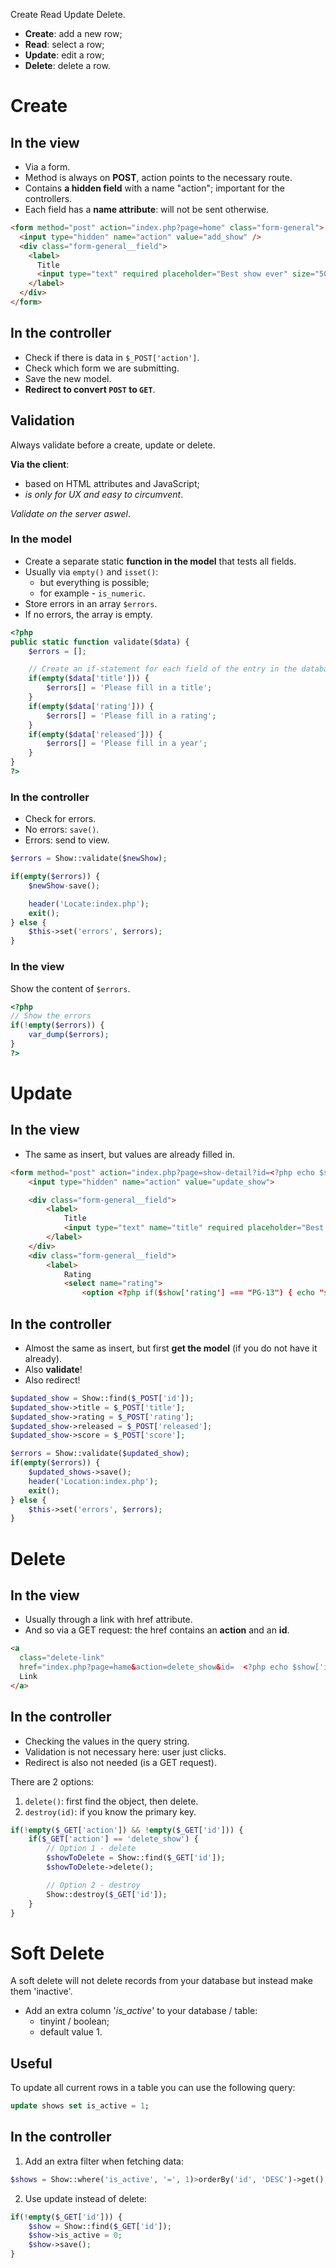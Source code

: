 Create Read Update Delete.

- **Create**: add a new row;
- **Read**: select a row;
- **Update**: edit a row;
- **Delete**: delete a row.

# Create

## In the view

- Via a form.
- Method is always on **POST**, action points to the necessary route.
- Contains **a hidden field** with a name "action"; important for the controllers.
- Each field has a **name attribute**: will not be sent otherwise.

```html
<form method="post" action="index.php?page=home" class="form-general">
  <input type="hidden" name="action" value="add_show" />
  <div class="form-general__field">
    <label>
      Title
      <input type="text" required placeholder="Best show ever" size="50" />
    </label>
  </div>
</form>
```

## In the controller

- Check if there is data in `$_POST['action']`.
- Check which form we are submitting.
- Save the new model.
- **Redirect to convert `POST` to `GET`**.

## Validation

Always validate before a create, update or delete.

**Via the client**:

- based on HTML attributes and JavaScript;
- _is only for UX and easy to circumvent_.

_Validate on the server aswel_.

### In the model

- Create a separate static **function in the model** that tests all fields.
- Usually via `empty()` and `isset()`:
  - but everything is possible;
  - for example - `is_numeric`.
- Store errors in an array `$errors`.
- If no errors, the array is empty.

```php
<?php
public static function validate($data) {
	$errors = [];

	// Create an if-statement for each field of the entry in the database
	if(empty($data['title'])) {
		$errors[] = 'Please fill in a title';
	}
	if(empty($data['rating'])) {
		$errors[] = 'Please fill in a rating';
	}
	if(empty($data['released'])) {
		$errors[] = 'Please fill in a year';
	}
}
?>
```

### In the controller

- Check for errors.
- No errors: `save()`.
- Errors: send to view.

```php
$errors = Show::validate($newShow);

if(empty($errors)) {
	$newShow-save();

	header('Locate:index.php');
	exit();
} else {
	$this->set('errors', $errors);
}
```

### In the view

Show the content of `$errors`.

```php
<?php
// Show the errors
if(!empty($errors)) {
	var_dump($errors);
}
?>
```

# Update

## In the view

- The same as insert, but values are already filled in.

```html
<form method="post" action="index.php?page=show-detail?id=<?php echo $show['id']; ?>" class="form-general">
	<input type="hidden" name="action" value="update_show">

	<div class="form-general__field">
		<label>
			Title
			<input type="text" name="title" required placeholder="Best show ever" size="50" value="<?php echo $show['title']; ?>">
		</label>
	</div>
	<div class="form-general__field">
		<label>
			Rating
			<select name="rating">
				<option <?php if($show['rating'] === "PG-13") { echo "selected";} ?> value="PG-13">PG-13</option>
```

## In the controller

- Almost the same as insert, but first **get the model** (if you do not have it already).
- Also **validate**!
- Also redirect!

```php
$updated_show = Show::find($_POST['id']);
$updated_show->title = $_POST['title'];
$updated_show->rating = $_POST['rating'];
$updated_show->released = $_POST['released'];
$updated_show->score = $_POST['score'];

$errors = Show::validate($updated_show);
if(empty($errors)) {
	$updated_shows->save();
	header('Location:index.php');
	exit();
} else {
	$this->set('errors', $errors);
}
```

# Delete

## In the view

- Usually through a link with href attribute.
- And so via a GET request: the href contains an **action** and an **id**.

```html
<a
  class="delete-link"
  href="index.php?page=hame&action=delete_show&id=  <?php echo $show['id']; ?>">
  Link
</a>
```

## In the controller

- Checking the values in the query string.
- Validation is not necessary here: user just clicks.
- Redirect is also not needed (is a GET request).

There are 2 options:

1. `delete()`: first find the object, then delete.
2. `destroy(id)`: if you know the primary key.

```php
if(!empty($_GET['action']) && !empty($_GET['id'])) {
	if($_GET['action'] == 'delete_show') {
		// Option 1 - delete
		$showToDelete = Show::find($_GET['id']);
		$showToDelete->delete();

		// Option 2 - destroy
		Show::destroy($_GET['id']);
	}
}
```

# Soft Delete

A soft delete will not delete records from your database but instead make them 'inactive'.

- Add an extra column '_is_active_' to your database / table:
  - tinyint / boolean;
  - default value 1.

## Useful

To update all current rows in a table you can use the following query:

```sql
update shows set is_active = 1;
```

## In the controller

1. Add an extra filter when fetching data:

```php
$shows = Show::where('is_active', '=', 1)>orderBy('id', 'DESC')->get();
```

2. Use update instead of delete:

```php
if(!empty($_GET['id'])) {
	$show = Show::find($_GET['id']);
	$show->is_active = 0;
	$show->save();
}
```
